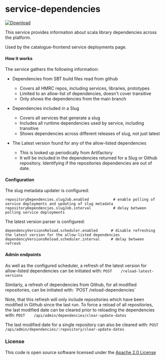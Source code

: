 # service-dependencies

[ ![Download](https://api.bintray.com/packages/hmrc/releases/service-dependencies/images/download.svg) ](https://bintray.com/hmrc/releases/service-dependencies/_latestVersion)

This service provides information about scala library dependencies across the platform.

Used by the catalogue-frontend service deployments page.

#### How it works
The service gathers the following information:

* Dependencies from SBT build files read from github
  * Covers all HMRC repos, including services, libraries, prototypes
  * Limited to an allow-list of dependencies, doesn't cover transitive
  * Only shows the dependencies from the main branch

* Dependencies included in a Slug
  * Covers all services that generate a slug
  * Includes all runtime dependencies used by service, including transitive
  * Shows dependencies across different releases of slug, not just latest

* The Latest version found for any of the allow-listed dependencies
  * This is looked up periodically from Artifactory
  * It will be included in the dependencies returned for a Slug or Github repository. Identifying if the repositories dependencies are out of date.

#### Configuration

The slug metadata updater is configured:

````
repositoryDependencies.slugJob.enabled           # enable polling of service deployments and updating of slug metadata
repositoryDependencies.slugJob.interval          # delay between polling service deployments
````

The latest version parser is configured:
````
dependencyVersionsReload.scheduler.enabled      # disable refreshing the latest version for the allow-listed dependencies
dependencyVersionsReload.scheduler.interval     # delay between refresh
````

#### Admin endpoints

As well as the configured scheduler, a refresh of the latest version for allow-listed dependencies can be initiated with:
  `POST    /reload-latest-versions`

<TODO DELETE>
Similarly, a refresh of dependencies from Github, for all modified repositories, can be initiated with:
  `POST    /reload-dependencies`

Note, that this refresh will only include repositories which have been modified in Github since the last run. To force a reload of all repositories, the last modified date can be cleared prior to reloading the dependencies with:
  `POST    /api/admin/dependencies/clear-update-dates`

The last modified date for a single repository can also be cleared with:
  `POST    /api/admin/dependencies/:repository/clear-update-dates`
<DELETE>

### License

This code is open source software licensed under the [Apache 2.0 License]("http://www.apache.org/licenses/LICENSE-2.0.html")

